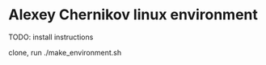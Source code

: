 # Alexey Chernikov linux environment

TODO: install instructions

clone, run ./make_environment.sh 
